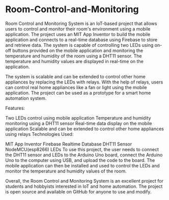 # Room-Control-and-Monitoring




Room Control and Monitoring System is an IoT-based project that allows users to control and monitor their room's environment using a mobile application. The project uses an MIT App Inventor to build the mobile application and connects to a real-time database using Firebase to store and retrieve data. The system is capable of controlling two LEDs using on-off buttons provided on the mobile application and monitoring the temperature and humidity of the room using a DHT11 sensor. The temperature and humidity values are displayed in real-time on the application.

The system is scalable and can be extended to control other home appliances by replacing the LEDs with relays. With the help of relays, users can control real home appliances like a fan or light using the mobile application. The project can be used as a prototype for a smart home automation system.

Features:

Two LEDs control using mobile application
Temperature and humidity monitoring using a DHT11 sensor
Real-time data display on the mobile application
Scalable and can be extended to control other home appliances using relays
Technologies Used:

MIT App Inventor
Firebase Realtime Database
DHT11 Sensor
NodeMCU(esp8266)
LEDs
To use this project, the user needs to connect the DHT11 sensor and LEDs to the Arduino Uno board, connect the Arduino Uno to the computer using USB, and upload the code to the board. The mobile application can then be installed and used to control the LEDs and monitor the temperature and humidity values of the room.

Overall, the Room Control and Monitoring System is an excellent project for students and hobbyists interested in IoT and home automation. The project is open source and available on GitHub for anyone to use and modify.
